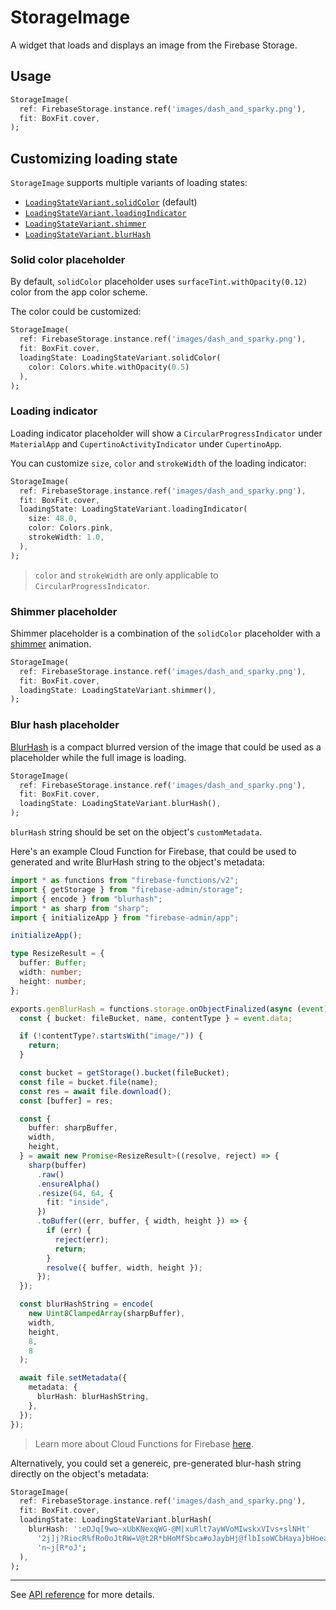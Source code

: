 # StorageImage

A widget that loads and displays an image from the Firebase Storage.

## Usage

```dart
StorageImage(
  ref: FirebaseStorage.instance.ref('images/dash_and_sparky.png'),
  fit: BoxFit.cover,
);
```

## Customizing loading state

`StorageImage` supports multiple variants of loading states:

- [`LoadingStateVariant.solidColor`](#solid-color-placeholder) (default)
- [`LoadingStateVariant.loadingIndicator`](#loading-indicator)
- [`LoadingStateVariant.shimmer`](#shimmer-placeholder)
- [`LoadingStateVariant.blurHash`](#blur-hash-placeholder)

### Solid color placeholder

By default, `solidColor` placeholder uses `surfaceTint.withOpacity(0.12)` color from the app color scheme.

The color could be customized:

```dart
StorageImage(
  ref: FirebaseStorage.instance.ref('images/dash_and_sparky.png'),
  fit: BoxFit.cover,
  loadingState: LoadingStateVariant.solidColor(
    color: Colors.white.withOpacity(0.5)
  ),
);
```

### Loading indicator

Loading indicator placeholder will show a `CircularProgressIndicator` under `MaterialApp` and `CupertinoActivityIndicator` under `CupertinoApp`.

You can customize `size`, `color` and `strokeWidth` of the loading indicator:

```dart
StorageImage(
  ref: FirebaseStorage.instance.ref('images/dash_and_sparky.png'),
  fit: BoxFit.cover,
  loadingState: LoadingStateVariant.loadingIndicator(
    size: 48.0,
    color: Colors.pink,
    strokeWidth: 1.0,
  ),
);
```

> `color` and `strokeWidth` are only applicable to `CircularProgressIndicator`.

### Shimmer placeholder

Shimmer placeholder is a combination of the `solidColor` placeholder with a
[shimmer](https://docs.flutter.dev/cookbook/effects/shimmer-loading) animation.

```dart
StorageImage(
  ref: FirebaseStorage.instance.ref('images/dash_and_sparky.png'),
  fit: BoxFit.cover,
  loadingState: LoadingStateVariant.shimmer(),
);
```

### Blur hash placeholder

[BlurHash](https://blurha.sh/) is a compact blurred version of the image that could be used as a placeholder while the full image is loading.

```dart
StorageImage(
  ref: FirebaseStorage.instance.ref('images/dash_and_sparky.png'),
  fit: BoxFit.cover,
  loadingState: LoadingStateVariant.blurHash(),
);
```

`blurHash` string should be set on the object's `customMetadata`.

Here's an example Cloud Function for Firebase, that could be used to generated and write BlurHash string to the object's metadata:

```ts
import * as functions from "firebase-functions/v2";
import { getStorage } from "firebase-admin/storage";
import { encode } from "blurhash";
import * as sharp from "sharp";
import { initializeApp } from "firebase-admin/app";

initializeApp();

type ResizeResult = {
  buffer: Buffer;
  width: number;
  height: number;
};

exports.genBlurHash = functions.storage.onObjectFinalized(async (event) => {
  const { bucket: fileBucket, name, contentType } = event.data;

  if (!contentType?.startsWith("image/")) {
    return;
  }

  const bucket = getStorage().bucket(fileBucket);
  const file = bucket.file(name);
  const res = await file.download();
  const [buffer] = res;

  const {
    buffer: sharpBuffer,
    width,
    height,
  } = await new Promise<ResizeResult>((resolve, reject) => {
    sharp(buffer)
      .raw()
      .ensureAlpha()
      .resize(64, 64, {
        fit: "inside",
      })
      .toBuffer((err, buffer, { width, height }) => {
        if (err) {
          reject(err);
          return;
        }
        resolve({ buffer, width, height });
      });
  });

  const blurHashString = encode(
    new Uint8ClampedArray(sharpBuffer),
    width,
    height,
    8,
    8
  );

  await file.setMetadata({
    metadata: {
      blurHash: blurHashString,
    },
  });
});
```

> Learn more about Cloud Functions for Firebase [here](https://firebase.google.com/docs/functions).

Alternatively, you could set a genereic, pre-generated blur-hash string directly on the object's metadata:

```dart
StorageImage(
  ref: FirebaseStorage.instance.ref('images/dash_and_sparky.png'),
  fit: BoxFit.cover,
  loadingState: LoadingStateVariant.blurHash(
    blurHash: ':eDJq[9wo~xUbKNexqWG-@M|xuRlt7ayWVoMIwskxVIvs+slNHt'
      '2j]j?RiocR%fRo0oJtRW=V@t2R*bHoMfSbca#oJaybHj@flbIsoWCbHaya}bHoeazbIayofWC'
      'n~j[R*oJ';
  ),
);
```

---

See [API reference](https://pub.dev/documentation/firebase_ui_storage/latest/firebase_ui_storage/StorageImage-class.html) for more details.
